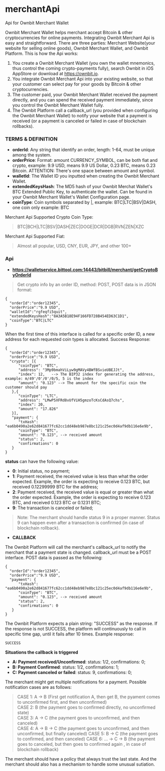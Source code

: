# merchantApi
Api for Ownbit Merchant Wallet

Ownbit Merchant Wallet helps merchant accept Bitcoin & other cryptocurrencies for online payments. Integrating Ownbit Merchant Api is easy and straightforward. There are three parties: Merchant Website(your website for selling online goods), Ownbit Merchant Wallet, and Ownbit Platform. This is how the Api works:

1. You create a Ownbit Merchant Wallet (you own the wallet mnemonics, thus control the coming crypto-payments fully), search Ownbit in iOS AppStore or download at https://ownbit.io.
2. You integrate Ownbit Merchant Api into your existing website, so that your customer can select pay for your goods by Bitcoin & other cryptocurrencies.
3. The customer paid, your Ownbit Merchant Wallet received the payment directly, and you can spend the received payment immediately, since you control the Ownbit Merchant Wallet fully.
4. The Ownbit Platform call a callback_url (you provided when configuring the Ownbit Merchant Wallet) to notify your website that a payment is received (or a payment is canceled or failed in case of blockchain rollbacks).

### TERMS & DEFINITION

- **orderId**: Any string that identify an order, length: 1-64, must be unique among the system.
- **orderPrice**: Format: amount CURRENCY_SYMBOL, can be both fiat and crypto, example: 9.9 USD, means 9.9 US Dollar, 0.23 BTC, means 0.23 Bitcoin. ATTENTION: There's one space between amount and symbol.
- **walletId**: The Wallet ID you inputted when creating the Ownbit Merchant Wallet.
- **extendedKeysHash**: The MD5 hash of your Ownbit Merchat Wallet's BTC Extended Public Key, to authenticate the wallet. Can be found in your Ownbit Merchant Wallet's Wallet Configuration page.
- **coinType**: Coin symbols separated by |, example: BTC|LTC|BSV|DASH, one coin only example: BTC

Merchant Api Supported Crypto Coin Type: 
> BTC|BCH|LTC|BSV|DASH|ZEC|DOGE|DCR|DGB|RVN|ZEN|XZC

Merchant Api Supported Fiat: 
> Almost all popular, USD, CNY, EUR, JPY, and other 100+

### Api

- **https://walletservice.bittool.com:14443/bitbill/merchant/getCryptoByOrderId** 
> Get crypto info by an order ID, method: POST, POST data is in JSON format:

```
{
  "orderId":"order12345", 
  "orderPrice":"9.9 USD", 
  "walletId":"rgfeqfi5quit", 
  "extendedKeysHash":"8A3A5B18E94F166FD728B454ED63C1D1", 
  "coinType":"BTC|LTC"
}
```

When the first time of this interface is called for a specific order ID, a new address for each requested coin types is allocated. Success Response:

```
{
  "orderId":"order12345", 
  "orderPrice":"9.9 USD", 
  "crypto": [{
      "coinType": "BTC",
      "address": "3Mp9bmahViLyw9gMAVy4BWfBSvieUBEJJt",
      "index": 12,   --> The BIP32 index for generating the address, example: m/49'/0'/0'/0/5, 5 is the index
      "amount": "0.123" --> The amount for the specific coin the customer should pay
   },{
      "coinType": "LTC",
      "address": "LMwP5XFRd8vUfViH5gmzoTcKsCdAsQ7chs",
      "index": 20,
      "amount": "17.826"
   }],
   "payment": {
      "txHash": "ea6b0490a2e62d841677fc62cc1dd48eb987e8bc121c25ec0d4af9db116e6e9b",
      "coinType": "BTC",
      "amount": "0.123", --> received amount 
      "status": 2,
      "confirmations": 0
   }
}
```

**status** can have the following value:
- **0**: Initial status, no payment;
- **1**: Payment received, the received value is less than what the order expected. Example, the order is expecting to receive 0.123 BTC, but received 0.12299999 BTC for the address;
- **2**: Payment received, the received value is equal or greater than what the order expected. Example, the order is expecting to receive 0.123 BTC, and received 0.123 BTC or 0.1231 BTC;
- **9**: The transaction is canceled or failed;

> Note: The merchant should handle status 9 in a proper manner. Status 9 can happen even after a transaction is confirmed (in case of blockchain rollback).

- **CALLBACK**

The Ownbit Platform will call the merchant's callback_url to notify the merchant that a payment state is changed. callback_url must be a POST interface. POST data is passed as the following:

```
{
  "orderId":"order12345", 
  "orderPrice":"9.9 USD", 
  "payment": {
      "txHash": "ea6b0490a2e62d841677fc62cc1dd48eb987e8bc121c25ec0d4af9db116e6e9b",
      "coinType": "BTC",
      "amount": "0.123", --> received amount 
      "status": 2,
      "confirmations": 0
   }
}
```

The Ownbit Platform expects a plain string: "SUCCESS" as the response. If the response is not SUCCESS, the platform will continuously to call in specific time gap, until it fails after 10 times. Example response:

```
SUCCESS
```

**Situations the callback is triggered** 
- **A: Payment received/Unconfirmed**: status: 1/2, confirmations: 0;
- **B: Payment Confirmed**: status: 1/2, confirmations: 1;
- **C: Payment canceled or failed**: status: 9, confirmations: 0;

The merchant might get multiple notifications for a payment. Possible notification cases are as follows:

> CASE 1: A -> B (First get notification A, then get B, the pyament comes to unconfirmed first, and then unconfirmed)  
> CASE 2: B (the payment goes to confirmed directly, no unconfirmed state)  
> CASE 3: A -> C (the payment goes to unconfirmed, and then canceled)  
> CASE 4: A -> B -> C (the payment goes to unconfirmed, and then unconfirmed, but finally canceled)
> CASE 5: B -> C (the payment goes to confirmed, and then canceled)
> CASE 6: ... -> C -> B (the payment goes to canceled, but then goes to confirmed again , in case of blockchain rollback)

The merchant should have a policy that always trust the last state. And the merchant should also has a mechanism to handle some unusual sutiation.






